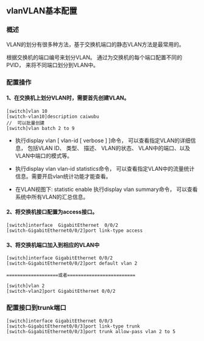 ## vlanVLAN基本配置

### 概述

VLAN的划分有很多种方法，基于交换机端口的静态VLAN方法是最常用的。

根据交换机的端口编号来划分VLAN。 通过为交换机的每个端口配置不同的PVID， 来将不同端口划分到VLAN中。

### 配置操作

#### 1、在交换机上划分VLAN时，需要首先创建VLAN。

```shell
[switch]vlan 10
[switch-vlan10]description caiwubu
// 	可以批量创建
[switch]vlan batch 2 to 9
```

+ 执行display vlan [ vlan-id [ verbose ] ]命令， 可以查看指定VLAN的详细信息， 包括VLAN  ID、  类型、  描述、  VLAN的状态、  VLAN中的端口、以及VLAN中端口的模式等。

+ 执行display vlan vlan-id statistics命令， 可以查看指定VLAN中的流量统计信息。需要开启vlan统计功能才能查看。

+ 在VLAN视图下: statistic enable 执行display vlan summary命令， 可以查看系统中所有VLAN的汇总信息。



#### 2、将交换机接口配置为access接口。

```shell
[switch]interface  GigabitEthernet  0/0/2
[switch-GigabitEthernet0/0/2]port link-type access
```



#### 3、将交换机端口加入到相应的VLAN中

```shell
[switch]interface GigabitEthernet 0/0/2
[switch-GigabitEthernet0/0/2]port default vlan 2

===================或者=========================

[switch]vlan 2
[switch-vlan2]port GigabitEthernet 0/0/2
```



### 配置接口到trunk端口

```shell
[switch]interface GigabitEthernet 0/0/3
[switch-GigabitEthernet0/0/3]port link-type trunk
[switch-GigabitEthernet0/0/3]port trunk allow-pass vlan 2 to 5
```

